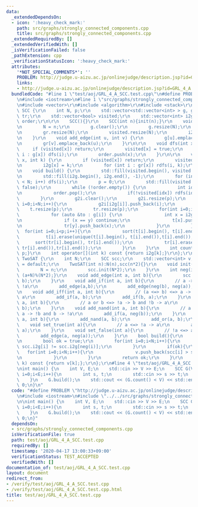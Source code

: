 ```yaml
---
data:
  _extendedDependsOn:
  - icon: ':heavy_check_mark:'
    path: src/graphs/strongly_connected_components.cpp
    title: src/graphs/strongly_connected_components.cpp
  _extendedRequiredBy: []
  _extendedVerifiedWith: []
  _isVerificationFailed: false
  _pathExtension: cpp
  _verificationStatusIcon: ':heavy_check_mark:'
  attributes:
    '*NOT_SPECIAL_COMMENTS*': ''
    PROBLEM: http://judge.u-aizu.ac.jp/onlinejudge/description.jsp?id=GRL_4_A
    links:
    - http://judge.u-aizu.ac.jp/onlinejudge/description.jsp?id=GRL_4_A
  bundledCode: "#line 1 \"test/aoj/GRL_4_A_SCC.test.cpp\"\n#define PROBLEM \"http://judge.u-aizu.ac.jp/onlinejudge/description.jsp?id=GRL_4_A\"\
    \n#include <iostream>\n#line 1 \"src/graphs/strongly_connected_components.cpp\"\
    \n#include <vector>\r\n#include <algorithm>\r\n#include <stack>\r\n\r\nstruct\
    \ SCC {\r\n    int N, p;\r\n    std::vector<std::vector<int> > g, gr, g2i, t,\
    \ tr;\r\n    std::vector<bool> visited;\r\n    std::vector<int> i2g;\r\n    std::stack<int>\
    \ order;\r\n\r\n    SCC(){}\r\n    SCC(int n){init(n);}\r\n    void init(int n){\r\
    \n        N = n;\r\n        g.clear();\r\n        g.resize(N);\r\n        gr.clear();\r\
    \n        gr.resize(N);\r\n        visited.resize(N);\r\n        i2g.resize(N);\r\
    \n    }\r\n    void add_edge(int u, int v) {\r\n        g[u].emplace_back(v);\r\
    \n        gr[v].emplace_back(u);\r\n    }\r\n\r\n    void dfs(int x) {\r\n   \
    \     if (visited[x]) return;\r\n        visited[x] = true;\r\n        for (int\
    \ i : g[x]) dfs(i);\r\n        order.push(x);\r\n    }\r\n\r\n    void rdfs(int\
    \ x, int k) {\r\n        if (visited[x]) return;\r\n        visited[x] = true;\r\
    \n        i2g[x] = k;\r\n        for (int i : gr[x]) rdfs(i, k);\r\n    }\r\n\r\
    \n    void build() {\r\n        std::fill(visited.begin(), visited.end(), false);\r\
    \n        std::fill(i2g.begin(), i2g.end(), -1);\r\n        for (int i = 0; i\
    \ < N; i++) dfs(i);\r\n        p = 0;\r\n        std::fill(visited.begin(), visited.end(),\
    \ false);\r\n        while (!order.empty()) {\r\n            int idx = order.top();\r\
    \n            order.pop();\r\n            if(!visited[idx]) rdfs(idx, p++);\r\n\
    \        }\r\n        g2i.clear();\r\n        g2i.resize(p);\r\n        for(int\
    \ i=0;i<N;i++){\r\n            g2i[i2g[i]].push_back(i);\r\n        }\r\n    \
    \    t.resize(p);\r\n        tr.resize(p);\r\n        for(int i=0;i<N;i++){\r\n\
    \            for (auto &to : g[i]) {\r\n                int x = i2g[i], y = i2g[to];\r\
    \n                if (x == y) continue;\r\n                t[x].push_back(y);\r\
    \n                tr[y].push_back(x);\r\n            }\r\n        }\r\n      \
    \  for(int i=0;i<p;i++){\r\n            sort(t[i].begin(), t[i].end());\r\n  \
    \          t[i].erase(unique(t[i].begin(), t[i].end()),t[i].end());\r\n      \
    \      sort(tr[i].begin(), tr[i].end());\r\n            tr[i].erase(unique(tr[i].begin(),\
    \ tr[i].end()),tr[i].end());\r\n        }\r\n    }\r\n    int count() const {return\
    \ p;}\r\n    int operator[](int k) const {return i2g[k];}\r\n};\r\n\r\nstruct\
    \ TwoSAT {\r\n    int N;\r\n    SCC scc;\r\n    std::vector<int> v;\r\n    TwoSAT()\
    \ = default;\r\n    TwoSAT(int n):N(n),scc(n*2){}\r\n    void init(int n){\r\n\
    \        N = n;\r\n        scc.init(N*2);\r\n    }\r\n    int neg(int a){return\
    \ (a+N)%(N*2);}\r\n    void add_edge(int a, int b){\r\n        scc.add_edge(a,\
    \ b);\r\n    }\r\n    void add_if(int a, int b){\r\n        // a -> b <=> !b ->\
    \ !a\r\n        add_edge(a,b);\r\n        add_edge(neg(b), neg(a));\r\n    }\r\
    \n    void add_iff(int a, int b){\r\n        // (a <=> b) <=> a -> b and b ->\
    \ a\r\n        add_if(a, b);\r\n        add_if(b, a);\r\n    }\r\n    void add_or(int\
    \ a, int b){\r\n        // a or b <=> !a -> b and !b -> a\r\n        add_if(neg(a),\
    \ b);\r\n    }\r\n    void add_nand(int a, int b){\r\n        // a nand b <=>\
    \ a -> !b and b -> !a\r\n        add_if(a, neg(b));\r\n    }\r\n    void add_xor(int\
    \ a, int b){\r\n        add_nand(a, b);\r\n        add_or(a, b);\r\n    }\r\n\
    \    void set_true(int a){\r\n        // a <=> !a -> a\r\n        add_edge(neg(a),\
    \ a);\r\n    }\r\n    void set_false(int a){\r\n        // !a <=> a -> !a\r\n\
    \        add_edge(a, neg(a));\r\n    }\r\n    bool build(){\r\n        scc.build();\r\
    \n        bool ok = true;\r\n        for(int i=0;i<N;i++){\r\n            ok &=\
    \ scc.i2g[i] != scc.i2g[neg(i)];\r\n        }\r\n        if(ok){\r\n         \
    \   for(int i=0;i<N;i++){\r\n                v.push_back(scc[i] > scc[neg(i)]);\r\
    \n            }\r\n        }\r\n        return ok;\r\n    }\r\n    int operator[](int\
    \ k) const {return v[k];};\r\n};\r\n#line 4 \"test/aoj/GRL_4_A_SCC.test.cpp\"\n\
    \nint main() {\n    int V, E;\n    std::cin >> V >> E;\n    SCC G(V);\n    for(int\
    \ i=0;i<E;i++){\n        int s, t;\n        std::cin >> s >> t;\n        G.add_edge(s,t);\n\
    \    }\n    G.build();\n    std::cout << (G.count() < V) << std::endl;\n    return\
    \ 0;\n}\n"
  code: "#define PROBLEM \"http://judge.u-aizu.ac.jp/onlinejudge/description.jsp?id=GRL_4_A\"\
    \n#include <iostream>\n#include \"../../src/graphs/strongly_connected_components.cpp\"\
    \n\nint main() {\n    int V, E;\n    std::cin >> V >> E;\n    SCC G(V);\n    for(int\
    \ i=0;i<E;i++){\n        int s, t;\n        std::cin >> s >> t;\n        G.add_edge(s,t);\n\
    \    }\n    G.build();\n    std::cout << (G.count() < V) << std::endl;\n    return\
    \ 0;\n}"
  dependsOn:
  - src/graphs/strongly_connected_components.cpp
  isVerificationFile: true
  path: test/aoj/GRL_4_A_SCC.test.cpp
  requiredBy: []
  timestamp: '2020-04-17 13:00:33+09:00'
  verificationStatus: TEST_ACCEPTED
  verifiedWith: []
documentation_of: test/aoj/GRL_4_A_SCC.test.cpp
layout: document
redirect_from:
- /verify/test/aoj/GRL_4_A_SCC.test.cpp
- /verify/test/aoj/GRL_4_A_SCC.test.cpp.html
title: test/aoj/GRL_4_A_SCC.test.cpp
---
```

